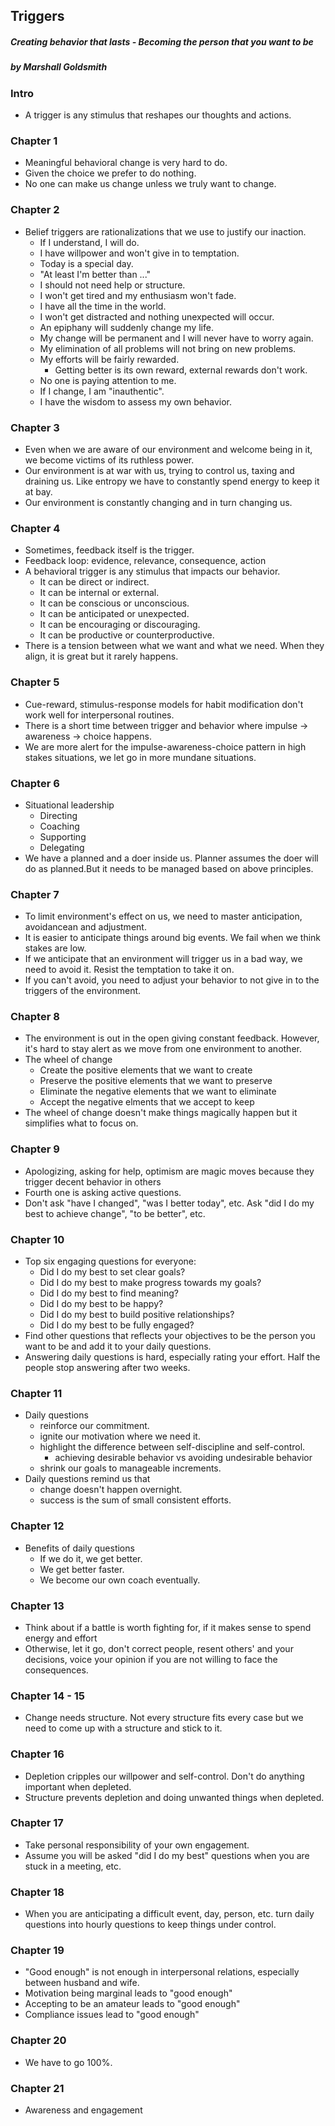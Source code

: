 ## Triggers

##### Creating behavior that lasts - Becoming the person that you want to be

##### by Marshall Goldsmith

### Intro

* A trigger is any stimulus that reshapes our thoughts and actions.

### Chapter 1

* Meaningful behavioral change is very hard to do.
* Given the choice we prefer to do nothing.
* No one can make us change unless we truly want to change.

### Chapter 2

* Belief triggers are rationalizations that we use to justify our inaction.
  * If I understand, I will do.
  * I have willpower and won't give in to temptation.
  * Today is a special day.
  * "At least I'm better than ..."
  * I should not need help or structure.
  * I won't get tired and my enthusiasm won't fade.
  * I have all the time in the world.
  * I won't get distracted and nothing unexpected will occur.
  * An epiphany will suddenly change my life.
  * My change will be permanent and I will never have to worry again.
  * My elimination of all problems will not bring on new problems.
  * My efforts will be fairly rewarded.
    * Getting better is its own reward, external rewards don't work.
  * No one is paying attention to me.
  * If I change, I am "inauthentic".
  * I have the wisdom to assess my own behavior.

### Chapter 3

* Even when we are aware of our environment and welcome being in it, we become victims of its ruthless power.
* Our environment is at war with us, trying to control us, taxing and draining us. Like entropy we have to constantly spend energy to keep it at bay.
* Our environment is constantly changing and in turn changing us.

### Chapter 4

* Sometimes, feedback itself is the trigger.
* Feedback loop: evidence, relevance, consequence, action
* A behavioral trigger is any stimulus that impacts our behavior.
  * It can be direct or indirect.
  * It can be internal or external.
  * It can be conscious or unconscious.
  * It can be anticipated or unexpected.
  * It can be encouraging or discouraging.
  * It can be productive or counterproductive.
* There is a tension between what we want and what we need. When they align, it is great but it rarely happens.

### Chapter 5

* Cue-reward, stimulus-response models for habit modification don't work well for interpersonal routines.
* There is a short time between trigger and behavior where impulse -> awareness -> choice happens.
* We are more alert for the impulse-awareness-choice pattern in high stakes situations, we let go in more mundane situations.

### Chapter 6

* Situational leadership
  * Directing
  * Coaching
  * Supporting
  * Delegating
* We have a planned and a doer inside us. Planner assumes the doer will do as planned.But it needs to be managed based on above principles.

### Chapter 7

* To limit environment's effect on us, we need to master anticipation, avoidancean and adjustment.
* It is easier to anticipate things around big events. We fail when we think stakes are low.
* If we anticipate that an environment will trigger us in a bad way, we need to avoid it. Resist the temptation to take it on.
* If you can't avoid, you need to adjust your behavior to not give in to the triggers of the environment.

### Chapter 8

* The environment is out in the open giving constant feedback. However, it's hard to stay alert as we move from one environment to another.
* The wheel of change
  * Create the positive elements that we want to create
  * Preserve the positive elements that we want to preserve
  * Eliminate the negative elements that we want to eliminate
  * Accept the negative elments that we accept to keep
* The wheel of change doesn't make things magically happen but it simplifies what to focus on.

### Chapter 9

* Apologizing, asking for help, optimism are magic moves because they trigger decent behavior in others
* Fourth one is asking active questions.
* Don't ask "have I changed", "was I better today", etc. Ask "did I do my best to achieve change", "to be better", etc.

### Chapter 10

* Top six engaging questions for everyone:
  * Did I do my best to set clear goals?
  * Did I do my best to make progress towards my goals?
  * Did I do my best to find meaning?
  * Did I do my best to be happy?
  * Did I do my best to build positive relationships?
  * Did I do my best to be fully engaged?
* Find other questions that reflects your objectives to be the person you want to be and add it to your daily questions.
* Answering daily questions is hard, especially rating your effort. Half the people stop answering after two weeks.

### Chapter 11

* Daily questions
  * reinforce our commitment.
  * ignite our motivation where we need it.
  * highlight the difference between self-discipline and self-control.
    * achieving desirable behavior vs avoiding undesirable behavior
  * shrink our goals to manageable increments.
* Daily questions remind us that
  * change doesn't happen overnight.
  * success is the sum of small consistent efforts.

### Chapter 12

* Benefits of daily questions
  * If we do it, we get better.
  * We get better faster.
  * We become our own coach eventually.

### Chapter 13

* Think about if a battle is worth fighting for, if it makes sense to spend energy and effort
* Otherwise, let it go, don't correct people, resent others' and your decisions, voice your opinion if you are not willing to face the consequences.

### Chapter 14 - 15

* Change needs structure. Not every structure fits every case but we need to come up with a structure and stick to it.

### Chapter 16

* Depletion cripples our willpower and self-control. Don't do anything important when depleted.
* Structure prevents depletion and doing unwanted things when depleted.

### Chapter 17

* Take personal responsibility of your own engagement.
* Assume you will be asked "did I do my best" questions when you are stuck in a meeting, etc.

### Chapter 18

* When you are anticipating a difficult event, day, person, etc. turn daily questions into hourly questions to keep things under control.

### Chapter 19

* "Good enough" is not enough in interpersonal relations, especially between husband and wife.
* Motivation being marginal leads to "good enough"
* Accepting to be an amateur leads to "good enough"
* Compliance issues lead to "good enough"

### Chapter 20

* We have to go 100%.

### Chapter 21

* Awareness and engagement
